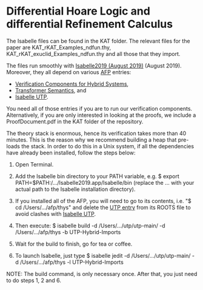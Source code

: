 # Differential Hoare Logic and differential Refinement Calculus

The Isabelle files can be found in the KAT folder. The relevant files for the paper are 
KAT_rKAT_Examples_ndfun.thy, KAT_rKAT_exuclid_Examples_ndfun.thy and all those that they import.

The files run smoothly with [Isabelle2019 (August 2019)](https://isabelle.in.tum.de/) (August 2019). 
Moreover, they all depend on various [AFP](https://www.isa-afp.org/) entries: 
* [Verification Components for Hybrid Systems](https://www.isa-afp.org/entries/Hybrid_Systems_VCs.html),
* [Transformer Semantics](https://www.isa-afp.org/entries/Transformer_Semantics.html), and
* [Isabelle UTP](https://www.cs.york.ac.uk/circus/isabelle-utp/publications.html).

You need all of those entries if you are to run our verification components. Alternatively, if you are 
only interested in looking at the proofs, we include a ProofDocument.pdf in the KAT folder of the repository.

The theory stack is enormous, hence its verification takes more than 40 minutes. This is the reason why we 
recommend building a heap that pre-loads the stack. In order to do this in a Unix system, if all the
dependencies have already been installed, follow the steps below:

1. Open Terminal.
2. Add the Isabelle bin directory to your PATH variable, e.g. $ export PATH=$PATH:/.../Isabelle2019.app/Isabelle/bin
(replace the ... with your actual path to the Isabelle installation directory).

3. If you installed all of the AFP, you will need to go to its contents, i.e. "$ cd /Users/.../afp/thys" 
and delete the [UTP entry](https://www.isa-afp.org/entries/UTP.html) from its ROOTS file to avoid clashes with 
[Isabelle UTP](https://www.cs.york.ac.uk/circus/isabelle-utp/publications.html).

4. Then execute: $ isabelle build -d /Users/.../utp/utp-main/ -d /Users/.../afp/thys -b UTP-Hybrid-Imports
5. Wait for the build to finish, go for tea or coffee.
6. To launch Isabelle, just type $ isabelle jedit -d /Users/.../utp/utp-main/ -d /Users/.../afp/thys -l UTP-Hybrid-Imports

NOTE: The build command, is only necessary once. After that, you just need to do steps 1, 2 and 6.

